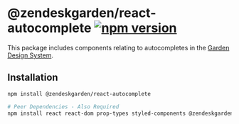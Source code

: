# @zendeskgarden/react-autocomplete [![npm version](https://img.shields.io/npm/v/@zendeskgarden/react-autocomplete.svg?style=flat-square)](https://www.npmjs.com/package/@zendeskgarden/react-autocomplete)

This package includes components relating to autocompletes in the
[Garden Design System](https://zendeskgarden.github.io/).

## Installation

```sh
npm install @zendeskgarden/react-autocomplete

# Peer Dependencies - Also Required
npm install react react-dom prop-types styled-components @zendeskgarden/react-theming
```
